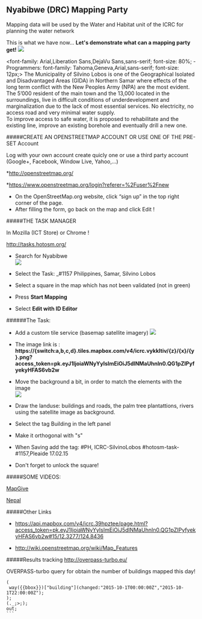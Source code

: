 ## Nyabibwe (DRC) Mapping Party 
Mapping data will be used by the Water and Habitat unit of the ICRC for planning the water network

This is what we have now... __Let's demonstrate what can a mapping party get!__
![](http://gis.asseng.info/Nyabibwe/Nyabibwe_OSM_24092015_low.png)

<font-family: Arial,Liberation Sans,DejaVu Sans,sans-serif; font-size: 80%; - Programmers: font-family: Tahoma,Geneva,Arial,sans-serif; font-size: 12px;>
The Municipality of Silvino Lobos is one of the Geographical Isolated and Disadvantaged Areas (GIDA) in Northern Samar where effects of the long term conflict with the New Peoples Army (NPA) are the most evident. 
The 5’000 resident of the main town and the 13,000 located in the surroundings, live in difficult conditions of underdevelopment and marginalization due to the lack of most essential services. 
No electricity, no access road and very minimal water supply.  
To improve access to safe water, it is proposed to rehabilitate and the existing line, improve an existing borehole and eventually drill a new one.



#####CREATE AN OPENSTREETMAP ACCOUNT OR USE ONE OF THE PRE-SET Account

Log with your own account  create quicly one or use a third party account (Google+, Facebook, Window Live, Yahoo,...)

*http://openstreetmap.org/

*https://www.openstreetmap.org/login?referer=%2Fuser%2Fnew


* On the OpenStreetMap.org website, click “sign up” in the top right corner of the page.
* After filling the form, go back on the map and click Edit !



#####THE TASK MANAGER

In Mozilla (ICT Store) or Chrome !

http://tasks.hotosm.org/

* Search for Nyabibwe                                                                    
![](http://gis.asseng.info/bambari/TM_Search2.png)

* Select the Task:
  _#1157 Philippines, Samar, Silvino Lobos
* Select a square in the map which has not been validated (not in green)
* Press __Start Mapping__
* Select __Edit with ID Editor__


######The Task:

* Add a custom tile service (basemap satellite imagery)
![](http://gis.asseng.info/bambari/TM_Custom.png)

* The image link is : __https://{switch:a,b,c,d}.tiles.mapbox.com/v4/icrc.vykkltiv/{z}/{x}/{y}.png?access_token=pk.eyJ1IjoiaWNyYyIsImEiOiJ5dlNMaUhnIn0.QG1pZIPyfyekyHFAS6vb2w__

* Move the background a bit, in order to match the elements with the image                                            
![](http://gis.asseng.info/bambari/TM_Alignment.png)

* Draw the landuse:  buildings and roads, the palm tree plantattions, rivers using the satellite image as background.

* Select the tag Building in the left panel 

* Make it orthogonal with "s"

* When Saving add the tag: #PH, ICRC-SilvinoLobos #hotosm-task-#1157,Pleaide 17.02.15

* Don't forget to unlock the square!


#####SOME VIDEOS: 

[MapGive](http://mapgive.state.gov/learn-to-map/ "MapGive")

[Nepal](https://vimeo.com/126611252 "Nepal")

#####Other Links
* https://api.mapbox.com/v4/icrc.39hpztee/page.html?access_token=pk.eyJ1IjoiaWNyYyIsImEiOiJ5dlNMaUhnIn0.QG1pZIPyfyekyHFAS6vb2w#15/12.3277/124.8436 

* http://wiki.openstreetmap.org/wiki/Map_Features
 
 
#####Results tracking
http://overpass-turbo.eu/

OVERPASS-turbo query for obtain the number of buildings mapped this day!

````
(
 way({{bbox}})["building"](changed:"2015-10-1T00:00:00Z","2015-10-1T22:00:00Z");
);
(._;>;);
out;
```

